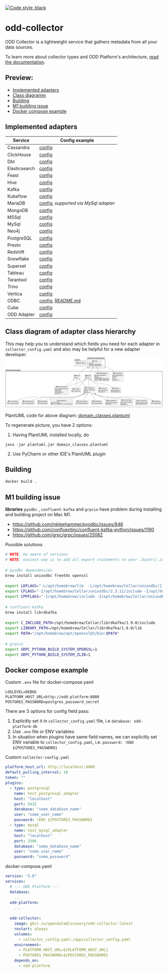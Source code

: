 [![Code style: black](https://img.shields.io/badge/code%20style-black-000000.svg)](https://github.com/psf/black)
# odd-collector
ODD Collector is a lightweight service that gathers metadata from all your data sources.

To learn more about collector types and ODD Platform's architecture, [read the documentation](https://docs.opendatadiscovery.org/architecture).

## Preview:
 - [Implemented adapters](#implemented-adapters)
 - [Class diagramm](#class-diagram-of-adapter-class-hierarchy)
 - [Building](#building)
 - [M1 building issue](#m1-building-issue)
 - [Docker compose example](#docker-compose-example)

## Implemented adapters
| Service       | Config example                                                                          |
| ------------- | --------------------------------------------------------------------------------------- |
| Cassandra     | [config](config_examples/cassandra.yaml)                                                |
| ClickHouse    | [config](config_examples/clickhouse.yaml)                                               |
| Dbt           | [config](config_examples/dbt.yaml)                                                      |
| Elasticsearch | [config](config_examples/elasticsearch.yaml)                                            |
| Feast         | [config](config_examples/feast.yaml)                                                    |
| Hive          | [config](config_examples/hive.yaml)                                                     |
| Kafka         | [config](config_examples/kafka.yaml)                                                    |
| Kubeflow      | [config](config_examples/kubeflow.yaml)                                                 |
| MariaDB       | [config](config_examples/mysql.yaml), _supported via MySql adapter_                     |
| MongoDB       | [config](config_examples/mongodb.yaml)                                                  |
| MSSql         | [config](config_examples/mssql.yaml)                                                    |
| MySql         | [config](config_examples/mysql.yaml)                                                    |
| Neo4j         | [config](config_examples/neo4j.yaml)                                                    |
| PostgreSQL    | [config](config_examples/postgresql.yaml)                                               |
| Presto        | [config](config_examples/presto.yaml)                                                   |
| Redshift      | [config](config_examples/redshift.yaml)                                                 |
| Snowflake     | [config](config_examples/snowflake.yaml)                                                |
| Superset      | [config](config_examples/superset.yaml)                                                 |
| Tableau       | [config](config_examples/tableau.yaml)                                                  |
| Tarantool     | [config](config_examples/tarantool.yaml)                                                |
| Trino         | [config](config_examples/trino.yaml)                                                    |
| Vertica       | [config](config_examples/vertica.yaml)                                                  |
| ODBC          | [config](config_examples/odbc.yaml), [README.md](odd_collector/adapters/odbc/README.md) |
| Cube          | [config](config_examples/cubejs.yaml)                                                   |
| ODD Adapter   | [config](config_examples/odd_adapter.yaml)                                              |


## Class diagram of adapter class hierarchy
This may help you to understand which fields you need for each adapter in `collector_config.yaml` and also may be helpful for a new adapter developer.
![Adapter domain class hierarchy](adapter_domain_classes.png)

PlantUML code for above diagram: [domain_classes.plantuml](domain_classes.plantuml)

To regenerate picture, you have 2 options:
1. Having PlantUML installed locally, do
```shell
java -jar plantuml.jar domain_classes.plantuml
```
2. Use PyCharm or other IDE's PlantUML plugin


## Building
```bash
docker build .
```

## M1 building issue

**libraries** `pyodbc` , `confluent-kafka` and `grpcio`   have problem during installing and building project on Mac M1.

- https://github.com/mkleehammer/pyodbc/issues/846
- https://github.com/confluentinc/confluent-kafka-python/issues/1190
- https://github.com/grpc/grpc/issues/25082

Possible solutions
```bash
# NOTE: be aware of versions
# NOTE: easiest way is to add all export statements to your .bashrc/.zshrc file

# pyodbc dependencies
brew install unixodbc freetds openssl

export LDFLAGS="-L/opt/homebrew/lib  -L/opt/homebrew/Cellar/unixodbc/2.3.11/include -L/opt/homebrew/opt/freetds/lib -L/opt/homebrew/opt/openssl@3/lib"
export CFLAGS="-I/opt/homebrew/Cellar/unixodbc/2.3.11/include -I/opt/homebrew/opt/freetds/include"
export CPPFLAGS="-I/opt/homebrew/include -I/opt/homebrew/Cellar/unixodbc/2.3.11/include -I/opt/homebrew/opt/openssl@3/include"

# cunfluent-kafka
brew install librdkafka

export C_INCLUDE_PATH=/opt/homebrew/Cellar/librdkafka/1.9.0/include
export LIBRARY_PATH=/opt/homebrew/Cellar/librdkafka/1.9.0/lib
export PATH="/opt/homebrew/opt/openssl@3/bin:$PATH"

# grpcio
export GRPC_PYTHON_BUILD_SYSTEM_OPENSSL=1
export GRPC_PYTHON_BUILD_SYSTEM_ZLIB=1
```

## Docker compose example
Custom `.env` file for docker-compose.yaml
```
LOGLEVEL=DEBUG
PLATFORM_HOST_URL=http://odd-platform:8080
POSTGRES_PASSWORD=postgres_password_secret
```

There are 3 options for config field pass:
1. Explicitly set it in `collector_config.yaml` file, i.e `database: odd-platform-db`
2. Use `.env` file or ENV variables
3. In situation when plugins have same field names, we can  explicitly set ENV variable to `collector_config.yaml`, i.e. `password: !ENV ${POSTGRES_PASSWORD}`

Custom `collector-config.yaml`
```yaml
platform_host_url: http://localhost:8080
default_pulling_interval: 10
token: ""
plugins:
  - type: postgresql
    name: test_postgresql_adapter
    host: "localhost"
    port: 5432
    database: "some_database_name"
    user: "some_user_name"
    password: !ENV ${POSTGRES_PASSWORD}
  - type: mysql
    name: test_mysql_adapter
    host: "localhost"
    port: 3306
    database: "some_database_name"
    user: "some_user_name"
    password: "some_password"
```

docker-compose.yaml
```yaml
version: "3.8"
services:
  # --- ODD Platform ---
  database:
    ...
  odd-platform:
    ...
  
  odd-collector:
    image: ghcr.io/opendatadiscovery/odd-collector:latest
    restart: always
    volumes:
      - collector_config.yaml:/app/collector_config.yaml
    environment:
      - PLATFORM_HOST_URL=${PLATFORM_HOST_URL}
      - POSTGRES_PASSWORD=${POSTGRES_PASSWORD}
    depends_on:
      - odd-platform
```
